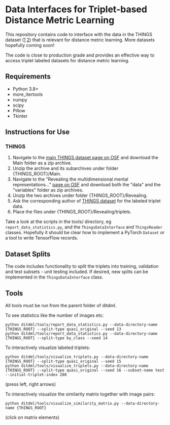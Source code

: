 # Data Interfaces for Triplet-based Distance Metric Learning

This repository contains code to interface with the data in the THINGS dataset (<a href="https://journals.plos.org/plosone/article?id=10.1371/journal.pone.0223792">1</a> <a href="https://www.nature.com/articles/s41562-020-00951-3">2</a>) that is relevant for distance metric learning. More datasets hopefully coming soon!

The code is close to production grade and provides an effective way to access triplet labeled datasets for distance metric learning.

## Requirements

* Python 3.8+
* more_itertools
* numpy
* scipy
* Pillow
* Tkinter

## Instructions for Use

### THINGS

1. Navigate to the <a href="https://osf.io/jum2f/">main THINGS dataset page on OSF</a> and download the Main folder as a zip archive.
2. Unzip the archive and its subarchives under folder {THINGS_ROOT}/Main.
3. Navigate to the "Revealing the multidimensional mental representations..." <a href="https://osf.io/z2784/">page on OSF</a> and download both the "data" and the "variables" folder as zip archives.
4. Unzip the two archives under folder {THINGS_ROOT}/Revealing.
5. Ask the corresponding author of <a href="https://www.nature.com/articles/s41562-020-00951-3">THINGS dataset</a> for the labeled triplet data.
6. Place the files under {THINGS_ROOT}/Revealing/triplets.

Take a look at the scripts in the tools/ directory, eg ```report_data_statistics.py```, and the ```ThingsDataInterface``` and ```ThingsReader``` classes. Hopefully it should be clear how to implement a PyTorch ```Dataset``` or a tool to write TensorFlow records.

## Dataset Splits

The code includes functionality to split the triplets into training, validation and test subsets - unit testing included. If desired, new splits can be implemented in the ```ThingsDataInterface``` class.

## Tools

All tools must be run from the parent folder of ditdml.

To see statistics like the number of images etc:

```
python ditdml/tools/report_data_statistics.py --data-directory-name {THINGS_ROOT} --split-type quasi_original --seed 13
python ditdml/tools/report_data_statistics.py --data-directory-name {THINGS_ROOT} --split-type by_class --seed 14
```

To interactively visualize labeled triplets:

```
python ditdml/tools/visualize_triplets.py --data-directory-name {THINGS_ROOT} --split-type quasi_original --seed 15
python ditdml/tools/visualize_triplets.py --data-directory-name {THINGS_ROOT} --split-type quasi_original --seed 16 --subset-name test --initial-triplet-index 200
```

(press left, right arrows)

To interactively visualize the similarity matrix together with image pairs:

```
python ditdml/tools/visualize_similarity_matrix.py --data-directory-name {THINGS_ROOT}
```

(click on matrix elements)
